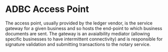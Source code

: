 # ADBC Access Point

The access point, usually provided by the ledger vendor, is the service gateway for a given business and so hosts the end-point to which business documents are sent. The gateway is an avaialbility mediator (allowing specific businesses to have intermittent connectivity) and is responsible for signature validation and submitting transactions to the notary service.
